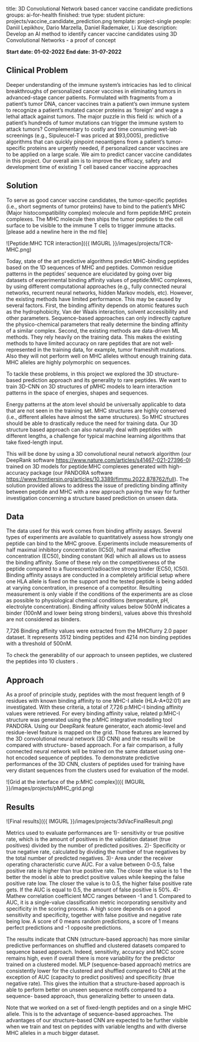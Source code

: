 title: 3D Convolutional Network based cancer vaccine candidate predictions
groups: ai-for-health 
finished: true 
type: student 
picture: projects/vaccine_candidate_prediction.png 
template: project-single 
people: Daniil Lepikhov, Dario Marzella, Daniel Rademaker, Li Xue 
description: Develop an AI method to identify cancer vaccine candidates using 3D Convolutional Networks  - a proof of concept
 
**Start date: 01-02-2022** 
**End date: 31-07-2022**
 
## Clinical Problem

Deeper understanding of the immune system’s intricacies has led to clinical
breakthroughs of personalized cancer vaccines in eliminating tumors in advanced-stage
cancer patients. Formulated with fragments from a patient’s tumor DNA, cancer
vaccines train a patient’s own immune system to recognize a patient’s mutated cancer
proteins as ‘foreign’ and wage a lethal attack against tumors. The major puzzle in this field is: which of a patient’s hundreds of tumor mutations can trigger the immune system to attack tumors? Complementary to costly and time consuming wet-lab screenings (e.g., Sipuleucel-T was priced at $93,0005), predictive algorithms that can quickly pinpoint neoantigens from a patient’s tumor-specific proteins are
urgently needed, if personalized cancer vaccines are to be applied on a large scale.
We aim to predict cancer vaccine candidates in this project. Our overall aim is to
improve the efficacy, safety and development time of existing T cell based cancer
vaccine approaches
 
## Solution

To serve as good cancer vaccine candidates, the tumor-specific peptides (i.e., short segments of tumor proteins) have to bind to the patient’s MHC (Major histocompatibility complex) molecule and form peptide:MHC protein complexes. The MHC molecule then ships the tumor peptides to the cell surface to be visible to the immune T cells to trigger immune attacks.  [please add a newline here  in the md file]
 
![Peptide:MHC TCR interaction]({{ IMGURL }}/images/projects/TCR-MHC.png)

Today, state of the art predictive algorithms predict MHC-binding peptides based on the 1D sequences of MHC and peptides.  Common residue patterns in the peptides’ sequence are elucidated by going over big datasets of experimental binding affinity values of peptide:MHC complexes, by using different computational approaches (e.g., fully connected neural networks, recurrent neural networks, hidden Markov models, etc). However, the existing methods have limited performance. This may be caused by several factors. First, the binding affinity depends on atomic features such as the hydrophobicity, Van der Waals interaction, solvent accessibility and other parameters. Sequence-based approaches can only indirectly capture the physico-chemical parameters that really determine the binding affinity of a similar complex.  Second, the existing methods are data-driven ML methods. They rely heavily on the training data. This makes the existing methods to have limited accuracy on rare peptides that are not well-represented in the training data, for example, tumor frameshift mutations. Also they will not perform well on MHC alleles without enough training data. MHC alleles are highly polymorphic on sequences. 

To tackle these problems, in this project we explored the 3D structure-based prediction approach and its generality to rare peptides. We want to train 3D-CNN on 3D structures of pMHC models to learn interaction patterns in the space of energies, shapes and sequences. 

Energy patterns at the atom level should be universally applicable to data that are not seen in the training set. MHC structures are highly conserved (i.e., different alleles have almost the same structures). So MHC structures should be able to drastically reduce the need for training data. Our 3D structure based approach can also naturally deal with peptides with different lengths, a challenge for typical machine learning algorithms that take fixed-length input.


This will be done by using a 3D convolutional neural network algorithm (our DeepRank software https://www.nature.com/articles/s41467-021-27396-0) trained on
3D models for peptide:MHC complexes generated with high-accuracy package (our PANDORA software https://www.frontiersin.org/articles/10.3389/fimmu.2022.878762/full). The solution provided allows to address the issue of predicting binding affinity between peptide and MHC with a new approach paving the way for further investigation concerning a structure based prediction on unseen data.

## Data

The data used for this work comes from binding affinity assays. Several types of
experiments are available to quantitatively assess how strongly one peptide can bind to
the MHC groove. Experiments include measurements of half maximal inhibitory
concentration (IC50), half maximal effective concentration (EC50), binding constant (Kd)
which all allows us to assess the binding affinity. Some of these rely on the competitiveness of
the peptide compared to a fluorescent/radioactive strong binder (EC50, IC50). Binding
affinity assays are conducted in a completely artificial setup where one HLA allele is fixed
on the support and the tested peptide is being added at varying concentration, in presence
of a competitor. Resulting measurement is only viable if the conditions of the experiments
are as close as possible to physiological chemical conditions (temperature, pH, electrolyte
concentration). Binding affinity values below 500nM indicates a binder (100nM and lower
being strong binders), values above this threshold are not considered as binders.

7,726 Binding affinity values were extracted from the MHCflurry 2.0 paper dataset. It represents 3512 binding peptides and 4214 non binding peptides with a threshold of 500nM.

To check the generability of our approach to unseen peptides, we clustered the peptides into 10 clusters . 
 
## Approach
As a proof of principle study, peptides with the most frequent length of 9 residues
with known binding affinity to one MHC-I allele (HLA-A*02:01) are investigated. With these
criteria, a total of 7,726 p:MHC-I binding affinity values were retrieved. For every binding
affinity value, related p:MHC-I structure was generated using the p:MHC integrative
modelling tool PANDORA. Using our DeepRank feature generator, each atomic-level and
residue-level feature is mapped on the grid. Those features are learned by the 3D
convolutional neural network (3D CNN) and the results will be compared with structure-
based approach. For a fair comparison, a fully connected neural network will be trained on
the same dataset using one-hot encoded sequence of peptides. To demonstrate predictive
performances of the 3D CNN, clusters of peptides used for training have very distant
sequences from the clusters used for evaluation of the model.
 
![Grid at the interface of the p:MHC complex]({{ IMGURL }}/images/projects/pMHC_grid.png)
 
## Results
![Final results]({{ IMGURL }}/images/projects/3dVacFinalResult.png)
 
Metrics used to evaluate performances are 1)- sensitivity or true positive rate, which
is the amount of positives in the validation dataset (true positives) divided by the number of
predicted positives. 2)- Specificity or true negative rate, calculated by dividing the number
of true negatives by the total number of predicted negatives. 3)- Area under the receiver
operating characteristic curve AUC. For a value between 0-0.5, false positive rate is higher
than true positive rate. The closer the value is to 1 the better the model is able to predict
positive values while keeping the false positive rate low. The closer the value is to 0.5, the
higher false positive rate gets. If the AUC is equal to 0.5, the amount of false positive is
50%. 4)- Mathew correlation coefficient MCC ranges between -1 and 1. Compared to AUC,
it is a single-value classification metric incorporating sensitivity and specificity in the
scoring process. A high score depends on a good sensitivity and specificity, together with
false positive and negative rate being low. A score of 0 means random predictions, a score
of 1 means perfect predictions and -1 opposite predictions.
 
The results indicate that CNN (structure-based approach) has more similar predictive performances on shuffled and clustered datasets compared to sequence based approach. Indeed, sensitivity, accuracy and
MCC score remains high, even if overall there is more variability for the predictor trained
on a clustered model. MLP (sequence-based approach) metrics are consistently lower for
the clustered and shuffled compared to CNN at the exception of AUC (capacity to predict
positives) and specificity (true negative rate). This gives the intuition that a structure-based
approach is able to perform better on unseen sequence motifs compared to a sequence-
based approach, thus generalizing better to unseen data. 

Note that we worked on a set of fixed-length peptides and on a single MHC allele. This is to the advantage of sequence-based approaches. The advantages of our structure-based CNN are expected to be further visible when we train and test on peptides with variable lengths and with diverse MHC alleles in a much bigger dataset. 

